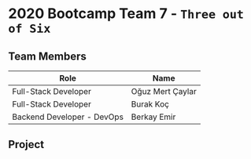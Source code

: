# 2020 Bootcamp Team 7 - `Three out of Six`

## Team Members

| Role               | Name      |
|--------------------|-----------|
| Full-Stack Developer | Oğuz Mert Çaylar  |
| Full-Stack Developer  | Burak Koç  |
| Backend Developer - DevOps  | Berkay Emir  |

## Project

